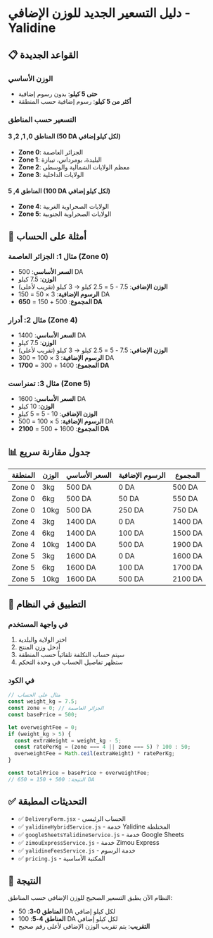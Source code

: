 # دليل التسعير الجديد للوزن الإضافي - Yalidine

## 📋 القواعد الجديدة

### الوزن الأساسي
- **حتى 5 كيلو**: بدون رسوم إضافية
- **أكثر من 5 كيلو**: رسوم إضافية حسب المنطقة

### التسعير حسب المناطق

#### المناطق 0, 1, 2, 3 (50 DA لكل كيلو إضافي)
- **Zone 0**: الجزائر العاصمة
- **Zone 1**: البليدة، بومرداس، تيبازة  
- **Zone 2**: معظم الولايات الشمالية والوسطى
- **Zone 3**: الولايات الداخلية

#### المناطق 4, 5 (100 DA لكل كيلو إضافي)
- **Zone 4**: الولايات الصحراوية الغربية
- **Zone 5**: الولايات الصحراوية الجنوبية

## 🧮 أمثلة على الحساب

### مثال 1: الجزائر العاصمة (Zone 0)
- **السعر الأساسي**: 500 DA
- **الوزن**: 7.5 كيلو
- **الوزن الإضافي**: 7.5 - 5 = 2.5 كيلو → 3 كيلو (تقريب لأعلى)
- **الرسوم الإضافية**: 3 × 50 = 150 DA
- **المجموع**: 500 + 150 = **650 DA**

### مثال 2: أدرار (Zone 4)
- **السعر الأساسي**: 1400 DA
- **الوزن**: 7.5 كيلو
- **الوزن الإضافي**: 7.5 - 5 = 2.5 كيلو → 3 كيلو (تقريب لأعلى)
- **الرسوم الإضافية**: 3 × 100 = 300 DA
- **المجموع**: 1400 + 300 = **1700 DA**

### مثال 3: تمنراست (Zone 5)
- **السعر الأساسي**: 1600 DA
- **الوزن**: 10 كيلو
- **الوزن الإضافي**: 10 - 5 = 5 كيلو
- **الرسوم الإضافية**: 5 × 100 = 500 DA
- **المجموع**: 1600 + 500 = **2100 DA**

## 📊 جدول مقارنة سريع

| المنطقة | الوزن | السعر الأساسي | الرسوم الإضافية | المجموع |
|---------|-------|-------------|----------------|---------|
| Zone 0  | 3kg   | 500 DA      | 0 DA           | 500 DA  |
| Zone 0  | 6kg   | 500 DA      | 50 DA          | 550 DA  |
| Zone 0  | 10kg  | 500 DA      | 250 DA         | 750 DA  |
| Zone 4  | 3kg   | 1400 DA     | 0 DA           | 1400 DA |
| Zone 4  | 6kg   | 1400 DA     | 100 DA         | 1500 DA |
| Zone 4  | 10kg  | 1400 DA     | 500 DA         | 1900 DA |
| Zone 5  | 3kg   | 1600 DA     | 0 DA           | 1600 DA |
| Zone 5  | 6kg   | 1600 DA     | 100 DA         | 1700 DA |
| Zone 5  | 10kg  | 1600 DA     | 500 DA         | 2100 DA |

## 🔧 التطبيق في النظام

### في واجهة المستخدم
1. اختر الولاية والبلدية
2. أدخل وزن المنتج
3. سيتم حساب التكلفة تلقائياً حسب المنطقة
4. ستظهر تفاصيل الحساب في وحدة التحكم

### في الكود
```javascript
// مثال على الحساب
const weight_kg = 7.5;
const zone = 0; // الجزائر العاصمة
const basePrice = 500;

let overweightFee = 0;
if (weight_kg > 5) {
  const extraWeight = weight_kg - 5;
  const ratePerKg = (zone === 4 || zone === 5) ? 100 : 50;
  overweightFee = Math.ceil(extraWeight) * ratePerKg;
}

const totalPrice = basePrice + overweightFee;
// النتيجة: 500 + 150 = 650 DA
```

## ✅ التحديثات المطبقة

- ✅ `DeliveryForm.jsx` - الحساب الرئيسي
- ✅ `yalidineHybridService.js` - خدمة Yalidine المختلطة
- ✅ `googleSheetsYalidineService.js` - خدمة Google Sheets
- ✅ `zimouExpressService.js` - خدمة Zimou Express
- ✅ `yalidineFeesService.js` - خدمة الرسوم
- ✅ `pricing.js` - المكتبة الأساسية

## 🎯 النتيجة

النظام الآن يطبق التسعير الصحيح للوزن الإضافي حسب المناطق:
- **المناطق 0-3**: 50 DA لكل كيلو إضافي
- **المناطق 4-5**: 100 DA لكل كيلو إضافي
- **التقريب**: يتم تقريب الوزن الإضافي لأعلى رقم صحيح
